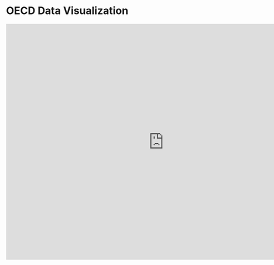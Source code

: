 # OECD Data Visualization

<iframe src="https://data.oecd.org/chart/5Jue" width="860" height="645" style="border: 0" mozallowfullscreen="true" webkitallowfullscreen="true" allowfullscreen="true"><a href="https://data.oecd.org/chart/5Jue" target="_blank">OECD Chart: General government debt, Total, % of GDP, Annual, 2015</a></iframe>
